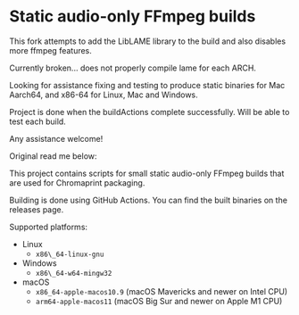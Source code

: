 Static audio-only FFmpeg builds
===============================


This fork attempts to add the LibLAME library to the build and also disables more ffmpeg features. 

Currently broken... does not properly compile lame for each ARCH. 


Looking for assistance fixing and testing to produce static binaries for Mac Aarch64, and x86-64 for Linux, Mac and Windows. 

Project is done when the buildActions complete successfully. Will be able to test each build. 

Any assistance welcome! 

Original read me below:


This project contains scripts for small static audio-only FFmpeg builds that are used
for Chromaprint packaging.

Building is done using GitHub Actions. You can find the built binaries on the releases page.

Supported platforms:

  - Linux
      * `x86\_64-linux-gnu`
  - Windows
      * `x86\_64-w64-mingw32`
  - macOS
      * `x86_64-apple-macos10.9` (macOS Mavericks and newer on Intel CPU)
      * `arm64-apple-macos11` (macOS Big Sur and newer on Apple M1 CPU)
